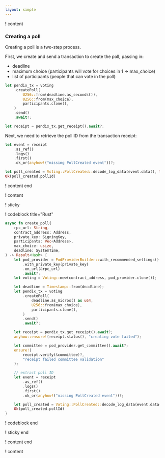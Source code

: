 ```yaml
---
layout: simple
---
```


! content

### Creating a poll

Creating a poll is a two-step process.

First, we create and send a transaction to create the poll, passing in:

- deadline
- maximum choice (participants will vote for choices in 1 -> max_choice)
- list of participants (people that can vote in the poll)

```rust
let pendix_tx = voting
    .createPoll(
        U256::from(deadline.as_seconds()),
        U256::from(max_choice),
        participants.clone(),
    )
    .send()
    .await?;

let receipt = pendix_tx.get_receipt().await?;
```

Next, we need to retrieve the poll ID from the transaction receipt:

```rust
let event = receipt
    .as_ref()
    .logs()
    .first()
    .ok_or(anyhow!("missing PollCreated event"))?;

let poll_created = Voting::PollCreated::decode_log_data(event.data(), true)?;
Ok(poll_created.pollId)
```

! content end

! content

! sticky

! codeblock title="Rust"

```rust
async fn create_poll(
    rpc_url: String,
    contract_address: Address,
    private_key: SigningKey,
    participants: Vec<Address>,
    max_choice: usize,
    deadline: SystemTime,
) -> Result<Hash> {
    let pod_provider = PodProviderBuilder::with_recommended_settings()
        .with_private_key(private_key)
        .on_url(&rpc_url)
        .await?;
    let voting = Voting::new(contract_address, pod_provider.clone());

    let deadline = Timestamp::from(deadline);
    let pendix_tx = voting
        .createPoll(
            deadline.as_micros() as u64,
            U256::from(max_choice),
            participants.clone(),
        )
        .send()
        .await?;

    let receipt = pendix_tx.get_receipt().await?;
    anyhow::ensure!(receipt.status(), "creating vote failed");

    let committee = pod_provider.get_committee().await?;
    ensure!(
        receipt.verify(&committee)?,
        "receipt failed committee validation"
    );

    // extract poll ID
    let event = receipt
        .as_ref()
        .logs()
        .first()
        .ok_or(anyhow!("missing PollCreated event"))?;

    let poll_created = Voting::PollCreated::decode_log_data(event.data(), true)?;
    Ok(poll_created.pollId)
}
```

! codeblock end

! sticky end

! content end

! content
